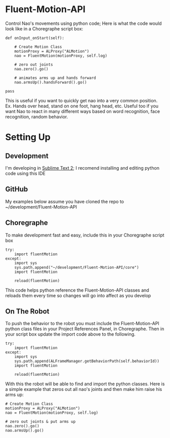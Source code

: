 Fluent-Motion-API
=================

Control Nao's movements using python code; Here is what the code would look like in a Choregraphe script box:

	def onInput_onStart(self):

    	# Create Motion Class
    	motionProxy = ALProxy("ALMotion")
    	nao = FluentMotion(motionProxy, self.log)

     	# zero out joints
     	nao.zero().go()

     	# animates arms up and hands forward
     	nao.armsUp().handsForward().go()
 
	pass

This is useful if you want to quickly get nao into a very common position.  Ex. Hands over head, stand on one foot, hang head, etc.  Useful too if you want Nao to react in many different ways based on word recognition, face recognition, random behavior.


Setting Up
=================

Development
-----------
I'm developing in [Sublime Text 2](http://www.sublimetext.com/2 "Sublime Text 2"); I recomend installing and editing python code using this IDE

GitHub
-----------
My examples below assume you have cloned the repo to ~/development/Fluent-Motion-API

Choregraphe
-----------
To make development fast and easy, include this in your Choregraphe script box

	try:
    	import fluentMotion
    except:
    	import sys
        sys.path.append("~/development/Fluent-Motion-API/core")
        import fluentMotion

        reload(fluentMotion)

This code helps python reference the Fluent-Motion-API classes and reloads them every time so changes will go into affect as you develop

On The Robot
------------
To push the behavior to the robot you must include the Fluent-Motion-API python class files in your Project References Panel, in Choregraphe.  Then in your script box update the import code above to the following.

	try:
    	import fluentMotion
    except:
    	import sys
        sys.path.append(ALFrameManager.getBehaviorPath(self.behaviorId))
        import fluentMotion

        reload(fluentMotion)

With this the robot will be able to find and import the python classes.  Here is a simple example that zeros out all nao's joints and then make him raise his arms up:

    # Create Motion Class
    motionProxy = ALProxy("ALMotion")
    nao = FluentMotion(motionProxy, self.log)

    # zero out joints & put arms up
    nao.zero().go()
    nao.armsUp().go()
